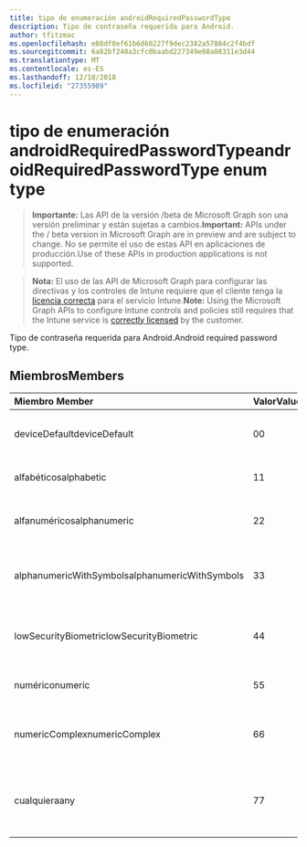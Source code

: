 ```yaml
---
title: tipo de enumeración androidRequiredPasswordType
description: Tipo de contraseña requerida para Android.
author: tfitzmac
ms.openlocfilehash: e08df0ef61b6d60227f9dec2382a57884c2f4bdf
ms.sourcegitcommit: 6a82bf240a3cfc0baabd227349e08a08311e3d44
ms.translationtype: MT
ms.contentlocale: es-ES
ms.lasthandoff: 12/18/2018
ms.locfileid: "27355989"
---
```

# <a name="androidrequiredpasswordtype-enum-type"></a><span data-ttu-id="16ea8-103">tipo de enumeración androidRequiredPasswordType</span><span class="sxs-lookup"><span data-stu-id="16ea8-103">androidRequiredPasswordType enum type</span></span>

> <span data-ttu-id="16ea8-104">**Importante:** Las API de la versión /beta de Microsoft Graph son una versión preliminar y están sujetas a cambios.</span><span class="sxs-lookup"><span data-stu-id="16ea8-104">**Important:** APIs under the / beta version in Microsoft Graph are in preview and are subject to change.</span></span> <span data-ttu-id="16ea8-105">No se permite el uso de estas API en aplicaciones de producción.</span><span class="sxs-lookup"><span data-stu-id="16ea8-105">Use of these APIs in production applications is not supported.</span></span>

> <span data-ttu-id="16ea8-106">**Nota:** El uso de las API de Microsoft Graph para configurar las directivas y los controles de Intune requiere que el cliente tenga la [licencia correcta](https://go.microsoft.com/fwlink/?linkid=839381) para el servicio Intune.</span><span class="sxs-lookup"><span data-stu-id="16ea8-106">**Note:** Using the Microsoft Graph APIs to configure Intune controls and policies still requires that the Intune service is [correctly licensed](https://go.microsoft.com/fwlink/?linkid=839381) by the customer.</span></span>

<span data-ttu-id="16ea8-107">Tipo de contraseña requerida para Android.</span><span class="sxs-lookup"><span data-stu-id="16ea8-107">Android required password type.</span></span>
## <a name="members"></a><span data-ttu-id="16ea8-108">Miembros</span><span class="sxs-lookup"><span data-stu-id="16ea8-108">Members</span></span>
|<span data-ttu-id="16ea8-109">Miembro	</span><span class="sxs-lookup"><span data-stu-id="16ea8-109">Member</span></span>|<span data-ttu-id="16ea8-110">Valor</span><span class="sxs-lookup"><span data-stu-id="16ea8-110">Value</span></span>|<span data-ttu-id="16ea8-111">Descripción</span><span class="sxs-lookup"><span data-stu-id="16ea8-111">Description</span></span>|
|:---|:---|:---|
|<span data-ttu-id="16ea8-112">deviceDefault</span><span class="sxs-lookup"><span data-stu-id="16ea8-112">deviceDefault</span></span>|<span data-ttu-id="16ea8-113">0</span><span class="sxs-lookup"><span data-stu-id="16ea8-113">0</span></span>|<span data-ttu-id="16ea8-114">Valor predeterminado de dispositivo, sin intención.</span><span class="sxs-lookup"><span data-stu-id="16ea8-114">Device default value, no intent.</span></span>|
|<span data-ttu-id="16ea8-115">alfabéticos</span><span class="sxs-lookup"><span data-stu-id="16ea8-115">alphabetic</span></span>|<span data-ttu-id="16ea8-116">1</span><span class="sxs-lookup"><span data-stu-id="16ea8-116">1</span></span>|<span data-ttu-id="16ea8-117">Contraseña alfabético requerida.</span><span class="sxs-lookup"><span data-stu-id="16ea8-117">Alphabetic password required.</span></span>|
|<span data-ttu-id="16ea8-118">alfanuméricos</span><span class="sxs-lookup"><span data-stu-id="16ea8-118">alphanumeric</span></span>|<span data-ttu-id="16ea8-119">2</span><span class="sxs-lookup"><span data-stu-id="16ea8-119">2</span></span>|<span data-ttu-id="16ea8-120">Se requiere una contraseña alfanumérica.</span><span class="sxs-lookup"><span data-stu-id="16ea8-120">Alphanumeric password required.</span></span>|
|<span data-ttu-id="16ea8-121">alphanumericWithSymbols</span><span class="sxs-lookup"><span data-stu-id="16ea8-121">alphanumericWithSymbols</span></span>|<span data-ttu-id="16ea8-122">3</span><span class="sxs-lookup"><span data-stu-id="16ea8-122">3</span></span>|<span data-ttu-id="16ea8-123">Alfanumérico con contraseña símbolos requerida.</span><span class="sxs-lookup"><span data-stu-id="16ea8-123">Alphanumeric with symbols password required.</span></span>|
|<span data-ttu-id="16ea8-124">lowSecurityBiometric</span><span class="sxs-lookup"><span data-stu-id="16ea8-124">lowSecurityBiometric</span></span>|<span data-ttu-id="16ea8-125">4</span><span class="sxs-lookup"><span data-stu-id="16ea8-125">4</span></span>|<span data-ttu-id="16ea8-126">Contraseña biométrica en función de baja seguridad requerida.</span><span class="sxs-lookup"><span data-stu-id="16ea8-126">Low security biometrics based password required.</span></span>|
|<span data-ttu-id="16ea8-127">numérico</span><span class="sxs-lookup"><span data-stu-id="16ea8-127">numeric</span></span>|<span data-ttu-id="16ea8-128">5</span><span class="sxs-lookup"><span data-stu-id="16ea8-128">5</span></span>|<span data-ttu-id="16ea8-129">Contraseña numérica requerida.</span><span class="sxs-lookup"><span data-stu-id="16ea8-129">Numeric password required.</span></span>|
|<span data-ttu-id="16ea8-130">numericComplex</span><span class="sxs-lookup"><span data-stu-id="16ea8-130">numericComplex</span></span>|<span data-ttu-id="16ea8-131">6</span><span class="sxs-lookup"><span data-stu-id="16ea8-131">6</span></span>|<span data-ttu-id="16ea8-132">Contraseña compleja numérico requerida.</span><span class="sxs-lookup"><span data-stu-id="16ea8-132">Numeric complex password required.</span></span>|
|<span data-ttu-id="16ea8-133">cualquiera</span><span class="sxs-lookup"><span data-stu-id="16ea8-133">any</span></span>|<span data-ttu-id="16ea8-134">7</span><span class="sxs-lookup"><span data-stu-id="16ea8-134">7</span></span>|<span data-ttu-id="16ea8-135">Se requiere una contraseña o patrón y cualquiera es aceptable.</span><span class="sxs-lookup"><span data-stu-id="16ea8-135">A password or pattern is required, and any is acceptable.</span></span>|





